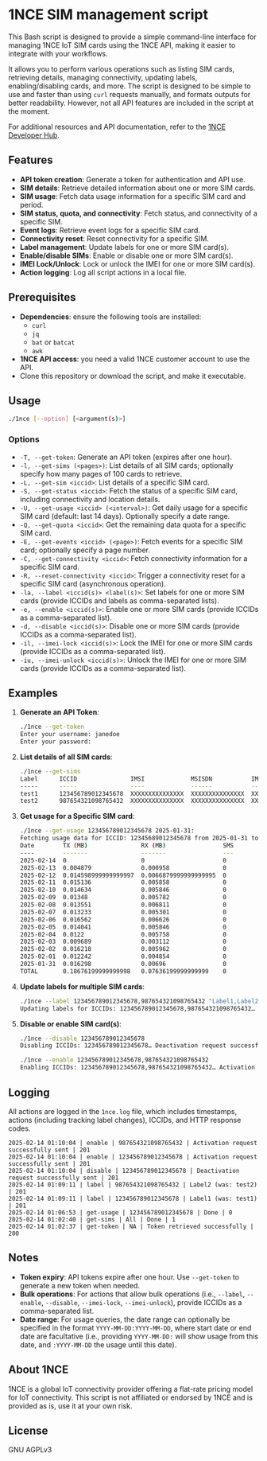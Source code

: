 # 1NCE SIM management script

This Bash script is designed to provide a simple command-line interface for managing 1NCE IoT SIM cards using the 1NCE API, making it easier to integrate with your workflows. 

It allows you to perform various operations such as listing SIM cards, retrieving details, managing connectivity, updating labels, enabling/disabling cards, and more. The script is designed to be simple to use and faster than using `curl` requests manually, and formats outputs for better readability. However, not all API features are included in the script at the moment.

For additional resources and API documentation, refer to the [1NCE Developer Hub](https://help.1nce.com/dev-hub/reference/api-welcome).

## Features
- **API token creation**: Generate a token for authentication and API use.
- **SIM details**: Retrieve detailed information about one or more SIM cards.
- **SIM usage**: Fetch data usage information for a specific SIM card and period.
- **SIM status, quota, and connectivity**: Fetch status, and connectivity of a specific SIM.
- **Event logs**: Retrieve event logs for a specific SIM card.
- **Connectivity reset**: Reset connectivity for a specific SIM.
- **Label management**: Update labels for one or more SIM card(s).
- **Enable/disable SIMs**: Enable or disable one or more SIM card(s).
- **IMEI Lock/Unlock**: Lock or unlock the IMEI for one or more SIM card(s).
- **Action logging**: Log all script actions in a local file.

## Prerequisites
- **Dependencies**: ensure the following tools are installed:
  - `curl`
  - `jq`
  - `bat` or `batcat`
  - `awk`
- **1NCE API access**: you need a valid 1NCE customer account to use the API.
- Clone this repository or download the script, and make it executable.

## Usage

```bash
./1nce [--option] [<argument(s)>]
```

### Options
- `-T, --get-token`: Generate an API token (expires after one hour).
- `-l, --get-sims (<pages>)`: List details of all SIM cards; optionally specify how many pages of 100 cards to retrieve.
- `-L, --get-sim <iccid>`: List details of a specific SIM card.
- `-S, --get-status <iccid>`: Fetch the status of a specific SIM card, including connectivity and location details.
- `-U, --get-usage <iccid> (<interval>)`: Get daily usage for a specific SIM card (default: last 14 days). Optionally specify a date range.
- `-Q, --get-quota <iccid>`: Get the remaining data quota for a specific SIM card.
- `-E, --get-events <iccid> (<page>)`: Fetch events for a specific SIM card; optionally specify a page number.
- `-C, --get-connectivity <iccid>`: Fetch connectivity information for a specific SIM card.
- `-R, --reset-connectivity <iccid>`: Trigger a connectivity reset for a specific SIM card (asynchronous operation).
- `-la, --label <iccid(s)> <label(s)>`: Set labels for one or more SIM cards (provide ICCIDs and labels as comma-separated lists).
- `-e, --enable <iccid(s)>`: Enable one or more SIM cards (provide ICCIDs as a comma-separated list).
- `-d, --disable <iccid(s)>`: Disable one or more SIM cards (provide ICCIDs as a comma-separated list).
- `-il, --imei-lock <iccid(s)>`: Lock the IMEI for one or more SIM cards (provide ICCIDs as a comma-separated list).
- `-iu, --imei-unlock <iccid(s)>`: Unlock the IMEI for one or more SIM cards (provide ICCIDs as a comma-separated list).

## Examples

1. **Generate an API Token**:
   ```bash
   ./1nce --get-token
   Enter your username: janedoe
   Enter your password: 
   ```

2. **List details of all SIM cards**:
   ```bash
   ./1nce --get-sims
   Label      ICCID               IMSI             MSISDN           IMEI              IMEI lock  Status   Activation date               IP             Quota  Quota status             SMS quota  SMS quota status
   -----      -----               ----             ------           ----              ---------  ------   ---------------               --             -----  ------------             ---------  ----------------
   test1      123456789012345678  XXXXXXXXXXXXXXX  XXXXXXXXXXXXXXX  XXXXXXXXXXXXXXXX  false      Enabled  2022-11-25T12:56:06.000+0000  12.345.67.8    500    More than 20% available  250        More than 20% available
   test2      987654321098765432  XXXXXXXXXXXXXXX  XXXXXXXXXXXXXXX  XXXXXXXXXXXXXXXX  false      Enabled  2022-11-21T11:22:01.000+0000  23.456.78.9    500    More than 20% available  250        More than 20% available
   ```

3. **Get usage for a Specific SIM card**:
   ```bash
   ./1nce --get-usage 123456789012345678 2025-01-31:
   Fetching usage data for ICCID: 12345689012345678 from 2025-01-31 to 2025-02-14… Done.
   Date        TX (MB)               RX (MB)                SMS
   ----        -------               -------                ---
   2025-02-14  0                     0                      0
   2025-02-13  0.004879              0.000958               0
   2025-02-12  0.014598999999999997  0.0066879999999999995  0
   2025-02-11  0.015136              0.005858               0
   2025-02-10  0.014634              0.005846               0
   2025-02-09  0.01348               0.005782               0
   2025-02-08  0.013551              0.006811               0
   2025-02-07  0.013233              0.005301               0
   2025-02-06  0.016562              0.006626               0
   2025-02-05  0.014041              0.005846               0
   2025-02-04  0.0122                0.005758               0
   2025-02-03  0.009689              0.003112               0
   2025-02-02  0.016218              0.005962               0
   2025-02-01  0.012242              0.004854               0
   2025-01-31  0.016298              0.00696                0
   TOTAL       0.18676199999999998   0.07636199999999999    0
   ```

4. **Update labels for multiple SIM cards**:
   ```bash
   ./1nce --label 123456789012345678,987654321098765432 "Label1,Label2"
   Updating labels for ICCIDs: 123456789012345678,987654321098765432… Labels updated successfully.
	```

5. **Disable or enable SIM card(s)**:
   ```bash
   ./1nce --disable 123456789012345678
   Disabling ICCIDs: 123456789012345678… Deactivation request successfully sent.

   ./1nce --enable 123456789012345678,987654321098765432
   Enabling ICCIDs: 123456789012345678,987654321098765432… Activation request successfully sent.
   ```

## Logging
All actions are logged in the `1nce.log` file, which includes timestamps, actions (including tracking label changes), ICCIDs, and HTTP response codes.

```
2025-02-14 01:10:04 | enable | 987654321098765432 | Activation request successfully sent | 201
2025-02-14 01:10:04 | enable | 123456789012345678 | Activation request successfully sent | 201
2025-02-14 01:10:04 | disable | 123456789012345678 | Deactivation request successfully sent | 201
2025-02-14 01:09:11 | label | 987654321098765432 | Label2 (was: test2) | 201
2025-02-14 01:09:11 | label | 123456789012345678 | Label1 (was: test1) | 201
2025-02-14 01:06:53 | get-usage | 123456789012345678 | Done | 0
2025-02-14 01:02:40 | get-sims | All | Done | 1
2025-02-14 01:02:37 | get-token | NA | Token retrieved successfully | 200
```

## Notes
- **Token expiry**: API tokens expire after one hour. Use `--get-token` to generate a new token when needed.
- **Bulk operations**: For actions that allow bulk operations (i.e., `--label`, `--enable`, `--disable`, `--imei-lock`, `--imei-unlock`), provide ICCIDs as a comma-separated list.
- **Date range**: For usage queries, the date range can optionally be specified in the format `YYYY-MM-DD:YYYY-MM-DD`, where start date or end date are facultative (i.e., providing `YYYY-MM-DD:` will show usage from this date, and `:YYYY-MM-DD` the usage until this date).

## About 1NCE
1NCE is a global IoT connectivity provider offering a flat-rate pricing model for IoT connectivity. This script is not affiliated or endorsed by 1NCE and is provided as is, use it at your own risk.

## License
GNU AGPLv3
